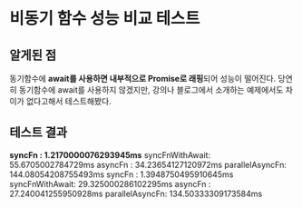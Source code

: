# 비동기 함수 성능 비교 테스트

## 알게된 점

동기함수에 **await를 사용하면 내부적으로 Promise로 래핑**되어 성능이 떨어진다.
당연히 동기함수에 await를 사용하지 않겠지만,
강의나 블로그에서 소개하는 예제에서도 차이가 없다고해서 테스트해봤다.

## 테스트 결과

**syncFn : 1.2170000076293945ms**
syncFnWithAwait: 55.6705002784729ms
asyncFn : 34.23654127120972ms
parallelAsyncFn: 144.08054208755493ms
syncFn : 1.3948750495910645ms
syncFnWithAwait: 29.325000286102295ms
asyncFn : 27.240041255950928ms
parallelAsyncFn: 134.50333309173584ms
